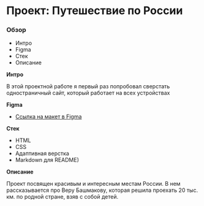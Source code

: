 # Проект: Путешествие по России

### Обзор
* Интро
* Figma
* Стек
* Описание

**Интро**

В этой проектной работе я первый раз попробовал сверстать одностраничный сайт, который работает на всех устройствах 

**Figma**

* [Ссылка на макет в Figma](https://www.figma.com/file/5S2WSbEFL6awjVWJ0NWL8Q/Sprint-3_-Russia-_-desktop-mobile?node-id=28503%3A0)

**Стек**

* HTML
* CSS
* Адаптивная верстка
* Markdown для README)

**Описание**

Проект посвящен красивым и интересным местам России. В нем рассказывается про Веру Башмакову, которая решила проехать 20 тыс. км. по родной стране, взяв с собой детей.


